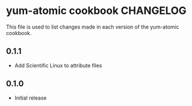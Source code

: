 yum-atomic cookbook CHANGELOG
======================

This file is used to list changes made in each version of the yum-atomic cookbook.

0.1.1
-----
- Add Scientific Linux to attribute files

0.1.0
-----
- Initial release
